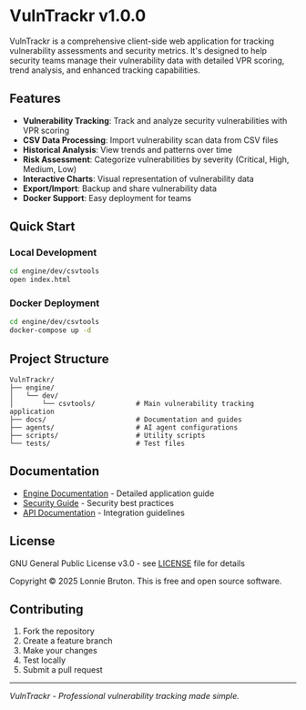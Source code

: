 # VulnTrackr v1.0.0

VulnTrackr is a comprehensive client-side web application for tracking vulnerability assessments and security metrics. It's designed to help security teams manage their vulnerability data with detailed VPR scoring, trend analysis, and enhanced tracking capabilities.

## Features

- **Vulnerability Tracking**: Track and analyze security vulnerabilities with VPR scoring
- **CSV Data Processing**: Import vulnerability scan data from CSV files
- **Historical Analysis**: View trends and patterns over time
- **Risk Assessment**: Categorize vulnerabilities by severity (Critical, High, Medium, Low)
- **Interactive Charts**: Visual representation of vulnerability data
- **Export/Import**: Backup and share vulnerability data
- **Docker Support**: Easy deployment for teams

## Quick Start

### Local Development
```bash
cd engine/dev/csvtools
open index.html
```

### Docker Deployment
```bash
cd engine/dev/csvtools
docker-compose up -d
```

## Project Structure

```
VulnTrackr/
├── engine/
│   └── dev/
│       └── csvtools/          # Main vulnerability tracking application
├── docs/                      # Documentation and guides
├── agents/                    # AI agent configurations
├── scripts/                   # Utility scripts
└── tests/                     # Test files
```

## Documentation

- [Engine Documentation](engine/dev/csvtools/README.md) - Detailed application guide
- [Security Guide](docs/security.md) - Security best practices
- [API Documentation](docs/api.md) - Integration guidelines

## License

GNU General Public License v3.0 - see [LICENSE](engine/dev/csvtools/LICENSE) file for details

Copyright © 2025 Lonnie Bruton. This is free and open source software.

## Contributing

1. Fork the repository
2. Create a feature branch
3. Make your changes
4. Test locally
5. Submit a pull request

---

*VulnTrackr - Professional vulnerability tracking made simple.*

